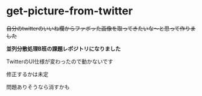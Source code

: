 # get-picture-from-twitter
~~自分のtwitterのいいね欄からファボッた画像を取ってきたいな〜と思って作りました~~

**並列分散処理B班の課題レポジトリになりました**

TwitterのUI仕様が変わったので動かないです

修正するかは未定

問題ありそうなら消すかも
